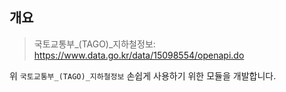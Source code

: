 ## 개요

> 국토교통부_(TAGO)_지하철정보: https://www.data.go.kr/data/15098554/openapi.do

위 `국토교통부_(TAGO)_지하철정보` 손쉽게 사용하기 위한 모듈을 개발합니다.

